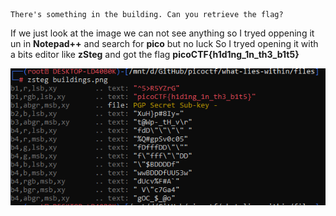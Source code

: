 ```
There's something in the building. Can you retrieve the flag?
```

If we just look at the image we can not see anything so I tryed oppening it un in **Notepad++** and search for **pico** but no luck
So I tryed opening it with a bits editor like **zSteg** and got the flag **picoCTF{h1d1ng_1n_th3_b1t5}**

![img](https://raw.githubusercontent.com/L1ghtDream/picoctf/master/what-lies-within/images/1.png?raw=true)
